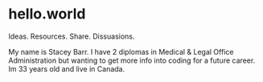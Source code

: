 # hello.world
Ideas.  Resources. Share. Dissuasions.

My name is Stacey Barr. 
I have 2 diplomas in Medical & Legal Office Administration but wanting to get more info into coding for a future career.
Im 33 years old and live in Canada.
